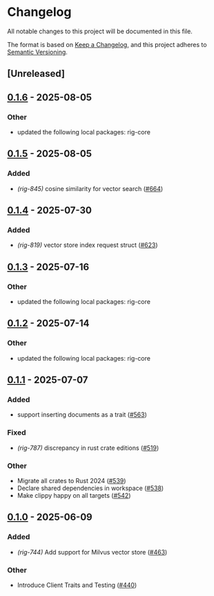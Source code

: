 # Changelog

All notable changes to this project will be documented in this file.

The format is based on [Keep a Changelog](https://keepachangelog.com/en/1.0.0/),
and this project adheres to [Semantic Versioning](https://semver.org/spec/v2.0.0.html).

## [Unreleased]

## [0.1.6](https://github.com/0xPlaygrounds/rig/compare/rig-milvus-v0.1.5...rig-milvus-v0.1.6) - 2025-08-05

### Other

- updated the following local packages: rig-core

## [0.1.5](https://github.com/0xPlaygrounds/rig/compare/rig-milvus-v0.1.4...rig-milvus-v0.1.5) - 2025-08-05

### Added

- *(rig-845)* cosine similarity for vector search ([#664](https://github.com/0xPlaygrounds/rig/pull/664))

## [0.1.4](https://github.com/0xPlaygrounds/rig/compare/rig-milvus-v0.1.3...rig-milvus-v0.1.4) - 2025-07-30

### Added

- *(rig-819)* vector store index request struct ([#623](https://github.com/0xPlaygrounds/rig/pull/623))

## [0.1.3](https://github.com/0xPlaygrounds/rig/compare/rig-milvus-v0.1.2...rig-milvus-v0.1.3) - 2025-07-16

### Other

- updated the following local packages: rig-core

## [0.1.2](https://github.com/0xPlaygrounds/rig/compare/rig-milvus-v0.1.1...rig-milvus-v0.1.2) - 2025-07-14

### Other

- updated the following local packages: rig-core

## [0.1.1](https://github.com/0xPlaygrounds/rig/compare/rig-milvus-v0.1.0...rig-milvus-v0.1.1) - 2025-07-07

### Added

- support inserting documents as a trait ([#563](https://github.com/0xPlaygrounds/rig/pull/563))

### Fixed

- *(rig-787)* discrepancy in rust crate editions ([#519](https://github.com/0xPlaygrounds/rig/pull/519))

### Other

- Migrate all crates to Rust 2024 ([#539](https://github.com/0xPlaygrounds/rig/pull/539))
- Declare shared dependencies in workspace ([#538](https://github.com/0xPlaygrounds/rig/pull/538))
- Make clippy happy on all targets ([#542](https://github.com/0xPlaygrounds/rig/pull/542))

## [0.1.0](https://github.com/0xPlaygrounds/rig/releases/tag/rig-milvus-v0.1.0) - 2025-06-09

### Added

- *(rig-744)* Add support for Milvus vector store ([#463](https://github.com/0xPlaygrounds/rig/pull/463))

### Other

- Introduce Client Traits and Testing ([#440](https://github.com/0xPlaygrounds/rig/pull/440))
